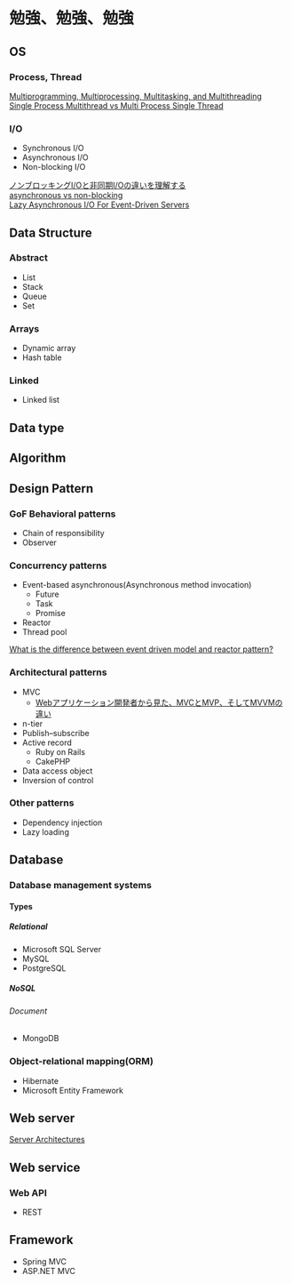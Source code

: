 # 勉強、勉強、勉強

## OS
### Process, Thread

[Multiprogramming, Multiprocessing, Multitasking, and Multithreading](https://gabrieletolomei.wordpress.com/miscellanea/operating-systems/multiprogramming-multiprocessing-multitasking-multithreading/)  
[Single Process Multithread vs Multi Process Single Thread](http://www.twobraids.com/2014/02/single-process-mulitthread-vs-multi.html)

### I/O
* Synchronous I/O
* Asynchronous I/O
* Non-blocking I/O

[ノンブロッキングI/Oと非同期I/Oの違いを理解する](http://blog.takanabe.tokyo/2015/03/26/240/)  
[asynchronous vs non-blocking](https://stackoverflow.com/questions/2625493/asynchronous-vs-non-blocking)  
[Lazy Asynchronous I/O For Event-Driven Servers](https://www.usenix.org/legacy/event/usenix04/tech/general/full_papers/elmeleegy/elmeleegy_html/html.html)

## Data Structure
### Abstract
* List
* Stack
* Queue
* Set

### Arrays
* Dynamic array
* Hash table

### Linked
* Linked list

## Data type


## Algorithm

<!--
# Architectural Pattern
* Client/Server Architectural Style
* Domain Driven Design Architectural Style
* N-Tier / 3-Tier Architectural Style
* Service-Oriented Architectural Style
-->

## Design Pattern
### GoF Behavioral patterns
* Chain of responsibility
* Observer

### Concurrency patterns
* Event-based asynchronous(Asynchronous method invocation)
    * Future
    * Task
    * Promise
* Reactor
* Thread pool

[What is the difference between event driven model and reactor pattern?](http://stackoverflow.com/questions/9138294/what-is-the-difference-between-event-driven-model-and-reactor-pattern)

### Architectural patterns
* MVC
    * [Webアプリケーション開発者から見た、MVCとMVP、そしてMVVMの違い](http://qiita.com/shinkuFencer/items/f2651073fb71416b6cd7)
* n-tier
* Publish–subscribe
* Active record
    * Ruby on Rails
    * CakePHP
* Data access object
* Inversion of control

### Other patterns
* Dependency injection
* Lazy loading

## Database
### Database management systems
#### Types
##### Relational
* Microsoft SQL Server
* MySQL
* PostgreSQL

##### NoSQL
###### Document
* MongoDB

### Object-relational mapping(ORM)
* Hibernate
* Microsoft Entity Framework

## Web server
[Server Architectures](http://berb.github.io/diploma-thesis/original/042_serverarch.html)

## Web service
### Web API
* REST

## Framework
* Spring MVC
* ASP.NET MVC
